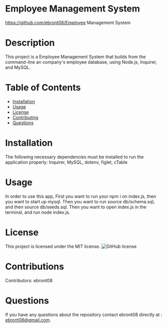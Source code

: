 # Employee Management System
  https://github.com/ebront08/Employee Management System
# Description
This project is a Employee Management System that builds from the command-line an company's employee database, using Node.js, Inquirer, and MySQL. 
# Table of Contents 
* [Installation](#installation)
* [Usage](#usage)
* [License](#license)
* [Contributing](#contributing)
* [Questions](#questions)
# Installation
The following necessary dependencies must be installed to run the application properly: Inquirer, MySQL, dotenv, figlet, cTable
# Usage
In order to use this app, First you want to run your npm i on index.js, then you want to start up mysql. Then you want to run source db/schema.sql, and then source db/seeds.sql. Then you want to open index.js in the terminal, and run node index.js. 
# License
This project is licensed under the MIT license. 
![GitHub license](https://img.shields.io/badge/license-MIT-blue.svg)
# Contributions
​Contributors: ebront08
# Questions
If you have any questions about the repository contact ebront08 directly at : ebront08@gmail.com.
